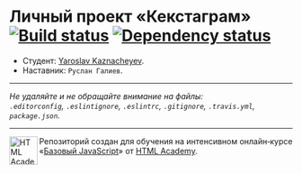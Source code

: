 # Личный проект «Кекстаграм» [![Build status][travis-image]][travis-url] [![Dependency status][dependency-image]][dependency-url]

* Студент: [Yaroslav Kaznacheyev](https://up.htmlacademy.ru/javascript/4/user/121510).
* Наставник: `Руслан Галиев`.

---

_Не удаляйте и не обращайте внимание на файлы:_<br>
_`.editorconfig`, `.eslintignore`, `.eslintrc`, `.gitignore`, `.travis.yml`, `package.json`._

---

<a href="https://htmlacademy.ru/intensive/javascript"><img align="left" width="50" height="50" title="HTML Academy" src="https://up.htmlacademy.ru/static/img/intensive/javascript/logo-for-github.svg"></a>

Репозиторий создан для обучения на интенсивном онлайн‑курсе «[Базовый JavaScript](https://htmlacademy.ru/intensive/javascript)» от [HTML Academy](https://htmlacademy.ru).

[travis-image]: https://travis-ci.org/htmlacademy-javascript/121510-kekstagram.svg?branch=master
[travis-url]: https://travis-ci.org/htmlacademy-javascript/121510-kekstagram
[dependency-image]: https://david-dm.org/htmlacademy-javascript/121510-kekstagram.svg?style=flat-square
[dependency-url]: https://david-dm.org/htmlacademy-javascript/121510-kekstagram
